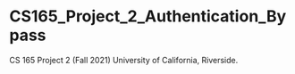 # CS165_Project_2_Authentication_Bypass
CS 165 Project 2 (Fall 2021) University of California, Riverside.
